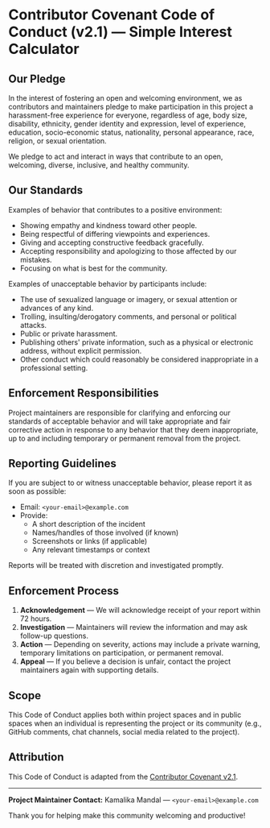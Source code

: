 # Contributor Covenant Code of Conduct (v2.1) — Simple Interest Calculator

## Our Pledge
In the interest of fostering an open and welcoming environment, we as contributors and maintainers pledge to make participation in this project a harassment-free experience for everyone, regardless of age, body size, disability, ethnicity, gender identity and expression, level of experience, education, socio-economic status, nationality, personal appearance, race, religion, or sexual orientation.

We pledge to act and interact in ways that contribute to an open, welcoming, diverse, inclusive, and healthy community.

## Our Standards
Examples of behavior that contributes to a positive environment:
- Showing empathy and kindness toward other people.
- Being respectful of differing viewpoints and experiences.
- Giving and accepting constructive feedback gracefully.
- Accepting responsibility and apologizing to those affected by our mistakes.
- Focusing on what is best for the community.

Examples of unacceptable behavior by participants include:
- The use of sexualized language or imagery, or sexual attention or advances of any kind.
- Trolling, insulting/derogatory comments, and personal or political attacks.
- Public or private harassment.
- Publishing others' private information, such as a physical or electronic address, without explicit permission.
- Other conduct which could reasonably be considered inappropriate in a professional setting.

## Enforcement Responsibilities
Project maintainers are responsible for clarifying and enforcing our standards of acceptable behavior and will take appropriate and fair corrective action in response to any behavior that they deem inappropriate, up to and including temporary or permanent removal from the project.

## Reporting Guidelines
If you are subject to or witness unacceptable behavior, please report it as soon as possible:

- Email: `<your-email>@example.com`
- Provide:
  - A short description of the incident
  - Names/handles of those involved (if known)
  - Screenshots or links (if applicable)
  - Any relevant timestamps or context

Reports will be treated with discretion and investigated promptly.

## Enforcement Process
1. **Acknowledgement** — We will acknowledge receipt of your report within 72 hours.
2. **Investigation** — Maintainers will review the information and may ask follow-up questions.
3. **Action** — Depending on severity, actions may include a private warning, temporary limitations on participation, or permanent removal.
4. **Appeal** — If you believe a decision is unfair, contact the project maintainers again with supporting details.

## Scope
This Code of Conduct applies both within project spaces and in public spaces when an individual is representing the project or its community (e.g., GitHub comments, chat channels, social media related to the project).

## Attribution
This Code of Conduct is adapted from the [Contributor Covenant v2.1](https://www.contributor-covenant.org/version/2/1/code_of_conduct/).

---

**Project Maintainer Contact:** Kamalika Mandal — `<your-email>@example.com`

Thank you for helping make this community welcoming and productive!
